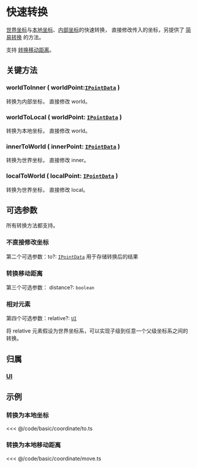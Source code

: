 # 快速转换

[世界坐标](/guide/basic/coordinate.md#world)与[本地坐标](/guide/basic/coordinate.md#local)、[内部坐标](/guide/basic/coordinate.md#inner)的快速转换， 直接修改传入的坐标，另提供了 [简易转换](./index.md) 的方法。

支持 [转换移动距离](#转换移动距离)。

## 关键方法

### worldToInner ( worldPoint:[`IPointData`](/reference/interface/math/Math.md#ipointdata) )

转换为内部坐标， 直接修改 world。

### worldToLocal ( worldPoint: [`IPointData`](/reference/interface/math/Math.md#ipointdata) )

转换为本地坐标， 直接修改 world。

### innerToWorld ( innerPoint: [`IPointData`](/reference/interface/math/Math.md#ipointdata) )

转换为世界坐标， 直接修改 inner。

### localToWorld ( localPoint: [`IPointData`](/reference/interface/math/Math.md#ipointdata) )

转换为世界坐标， 直接修改 local。

## 可选参数

所有转换方法都支持。

### 不直接修改坐标

第二个可选参数：to?: [`IPointData`](/reference/interface/math/Math.md#ipointdata) 用于存储转换后的结果

### 转换移动距离

第三个可选参数： distance?: `boolean`

### 相对元素

第四个可选参数：relative?: [`UI`](/reference/display/UI.md)

将 relative 元素假设为世界坐标系，可以实现子级到任意一个父级坐标系之间的转换。

## 归属

### [UI](/reference/display/UI.md)

## 示例

### 转换为本地坐标

<<< @/code/basic/coordinate/to.ts

### 转换为本地移动距离

<<< @/code/basic/coordinate/move.ts
